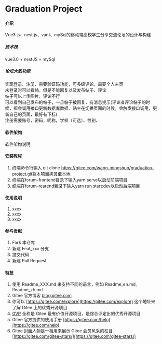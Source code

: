 # Graduation Project

#### 介绍
Vue3.js、nest.js、vant、mySql的移动端高校学生分享交流论坛的设计与构建

##### 技术栈
vue3.0 + nestJS + mySql

##### 论坛大致功能
实现登录、注册、需要验证码功能，可多级评论，需要个人主页  
未登录时可以看帖，但是不能回复以及发布帖子、评论  
帖子可以上传图片、评论不行  
可以看到自己发布的帖子，一旦帖子被回复，有消息提示(评论者评论帖子的时候，都会调用接口更新数据库数据、贴主在切换页面的时候，会触发接口调用，更新自己的页面，最好有下标)  
注册需要账号，密码，昵称，学校（可选）、性别、  
#### 软件架构
软件架构说明


#### 安装教程

1.  终端命令行输入 git clone https://gitee.com/wang-mingshun/graduation-project.git将本项目拷贝至本地
2.  终端在forum-frontend目录下输入yarn serve以启动前端项目
3.  终端在forum-rearend目录下输入yarn run start:dev以启动后端项目

#### 使用说明

1.  xxxx
2.  xxxx
3.  xxxx

#### 参与贡献

1.  Fork 本仓库
2.  新建 Feat_xxx 分支
3.  提交代码
4.  新建 Pull Request


#### 特技

1.  使用 Readme\_XXX.md 来支持不同的语言，例如 Readme\_en.md, Readme\_zh.md
2.  Gitee 官方博客 [blog.gitee.com](https://blog.gitee.com)
3.  你可以 [https://gitee.com/explore](https://gitee.com/explore) 这个地址来了解 Gitee 上的优秀开源项目
4.  [GVP](https://gitee.com/gvp) 全称是 Gitee 最有价值开源项目，是综合评定出的优秀开源项目
5.  Gitee 官方提供的使用手册 [https://gitee.com/help](https://gitee.com/help)
6.  Gitee 封面人物是一档用来展示 Gitee 会员风采的栏目 [https://gitee.com/gitee-stars/](https://gitee.com/gitee-stars/)
